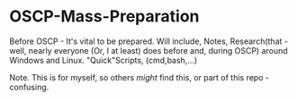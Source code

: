 # OSCP-Mass-Preparation
Before OSCP - It's vital to be prepared. Will include, Notes, Research(that - well, nearly everyone (Or, I at least) does before and, during OSCP) around  Windows and Linux. "Quick"Scripts, (cmd,bash,...) 


Note. This is for myself, so others *might* find this, or part of this repo - confusing.
